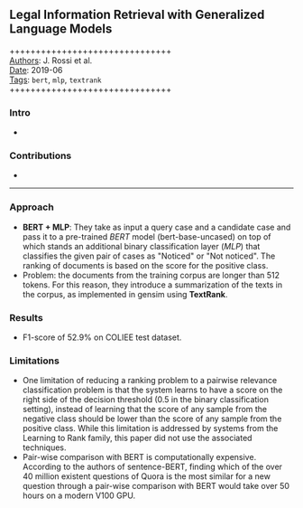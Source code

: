 ## Legal Information Retrieval with Generalized Language Models

+++++++++++++++++++++++++++++++  
<ins>Authors</ins>: J. Rossi et al.  
<ins>Date</ins>: 2019-06   
<ins>Tags</ins>: `bert`, `mlp`, `textrank`  
+++++++++++++++++++++++++++++++  


### Intro

- 


### Contributions

- 

***

### Approach 

- **BERT + MLP**: They take as input a query case and a candidate case and pass it to a pre-trained *BERT* model (bert-base-uncased) on top of which stands an additional binary classification layer (*MLP*) that classifies the given pair of cases as "Noticed" or "Not noticed". The ranking of documents is based on the score for the positive class.
- Problem: the documents from the training corpus are longer than 512 tokens. For this reason, they introduce a summarization of the texts in the corpus, as implemented in gensim using **TextRank**.

### Results

- F1-score of 52.9% on COLIEE test dataset.

### Limitations

- One limitation of reducing a ranking problem to a pairwise relevance classification problem is that the system learns to have a score on the right side of the decision threshold (0.5 in the binary classification setting), instead of learning that the score of any sample from the negative class should be lower than the score of any sample from the positive class. While this limitation is addressed by systems from the Learning to Rank family, this paper did not use the associated techniques.
- Pair-wise comparison with BERT is computationally expensive. According to the authors of sentence-BERT, finding which of the over 40 million existent questions of Quora is the most similar for a new question through a pair-wise comparison with BERT would take over 50 hours on a modern V100 GPU.
